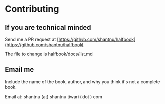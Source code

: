 # Contributing

## If you are technical minded

Send me a PR request at [https://github.com/shantnu/halfbook](https://github.com/shantnu/halfbook)

The file to change is halfbook/docs/list.md

## Email me

Include the name of the book, author, and why you think it's not a complete book.

Email at: shantnu (at)  shantnu tiwari  ( dot ) com